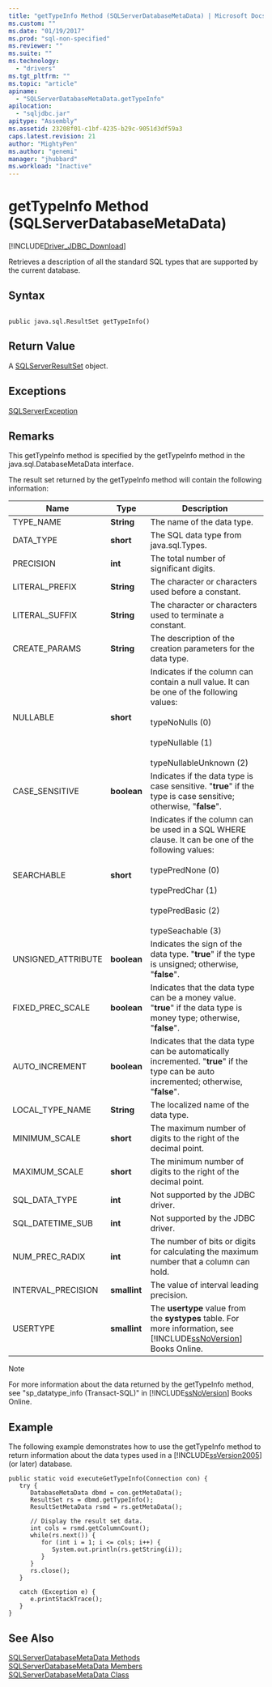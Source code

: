```yaml
---
title: "getTypeInfo Method (SQLServerDatabaseMetaData) | Microsoft Docs"
ms.custom: ""
ms.date: "01/19/2017"
ms.prod: "sql-non-specified"
ms.reviewer: ""
ms.suite: ""
ms.technology: 
  - "drivers"
ms.tgt_pltfrm: ""
ms.topic: "article"
apiname: 
  - "SQLServerDatabaseMetaData.getTypeInfo"
apilocation: 
  - "sqljdbc.jar"
apitype: "Assembly"
ms.assetid: 23208f01-c1bf-4235-b29c-9051d3df59a3
caps.latest.revision: 21
author: "MightyPen"
ms.author: "genemi"
manager: "jhubbard"
ms.workload: "Inactive"
---
```

# getTypeInfo Method (SQLServerDatabaseMetaData)
[!INCLUDE[Driver_JDBC_Download](../../../includes/driver_jdbc_download.md)]

  Retrieves a description of all the standard SQL types that are supported by the current database.  
  
## Syntax  
  
```  
  
public java.sql.ResultSet getTypeInfo()  
```  
  
## Return Value  
 A [SQLServerResultSet](../../../connect/jdbc/reference/sqlserverresultset-class.md) object.  
  
## Exceptions  
 [SQLServerException](../../../connect/jdbc/reference/sqlserverexception-class.md)  
  
## Remarks  
 This getTypeInfo method is specified by the getTypeInfo method in the java.sql.DatabaseMetaData interface.  
  
 The result set returned by the getTypeInfo method will contain the following information:  
  
|Name|Type|Description|  
|----------|----------|-----------------|  
|TYPE_NAME|**String**|The name of the data type.|  
|DATA_TYPE|**short**|The SQL data type from java.sql.Types.|  
|PRECISION|**int**|The total number of significant digits.|  
|LITERAL_PREFIX|**String**|The character or characters used before a constant.|  
|LITERAL_SUFFIX|**String**|The character or characters used to terminate a constant.|  
|CREATE_PARAMS|**String**|The description of the creation parameters for the data type.|  
|NULLABLE|**short**|Indicates if the column can contain a null value. It can be one of the following values:<br /><br /> typeNoNulls (0)<br /><br /> typeNullable (1)<br /><br /> typeNullableUnknown (2)|  
|CASE_SENSITIVE|**boolean**|Indicates if the data type is case sensitive. "**true**" if the type is case sensitive; otherwise, "**false**".|  
|SEARCHABLE|**short**|Indicates if the column can be used in a SQL WHERE clause. It can be one of the following values:<br /><br /> typePredNone (0)<br /><br /> typePredChar (1)<br /><br /> typePredBasic (2)<br /><br /> typeSeachable (3)|  
|UNSIGNED_ATTRIBUTE|**boolean**|Indicates the sign of the data type. "**true**" if the type is unsigned; otherwise, "**false**".|  
|FIXED_PREC_SCALE|**boolean**|Indicates that the data type can be a money value. "**true**" if the data type is money type; otherwise, "**false**".|  
|AUTO_INCREMENT|**boolean**|Indicates that the data type can be automatically incremented. "**true**" if the type can be auto incremented; otherwise, "**false**".|  
|LOCAL_TYPE_NAME|**String**|The localized name of the data type.|  
|MINIMUM_SCALE|**short**|The maximum number of digits to the right of the decimal point.|  
|MAXIMUM_SCALE|**short**|The minimum number of digits to the right of the decimal point.|  
|SQL_DATA_TYPE|**int**|Not supported by the JDBC driver.|  
|SQL_DATETIME_SUB|**int**|Not supported by the JDBC driver.|  
|NUM_PREC_RADIX|**int**|The number of bits or digits for calculating the maximum number that a column can hold.|  
|INTERVAL_PRECISION|**smallint**|The value of interval leading precision.|  
|USERTYPE|**smallint**|The **usertype** value from the **systypes** table. For more information, see [!INCLUDE[ssNoVersion](../../../includes/ssnoversion_md.md)] Books Online.|  
  
> [!NOTE]  
>  For more information about the data returned by the getTypeInfo method, see "sp_datatype_info (Transact-SQL)" in [!INCLUDE[ssNoVersion](../../../includes/ssnoversion_md.md)] Books Online.  
  
## Example  
 The following example demonstrates how to use the getTypeInfo method to return information about the data types used in a [!INCLUDE[ssVersion2005](../../../includes/ssversion2005_md.md)] (or later) database.  
  
```  
public static void executeGetTypeInfo(Connection con) {  
   try {  
      DatabaseMetaData dbmd = con.getMetaData();  
      ResultSet rs = dbmd.getTypeInfo();  
      ResultSetMetaData rsmd = rs.getMetaData();  
  
      // Display the result set data.  
      int cols = rsmd.getColumnCount();  
      while(rs.next()) {  
         for (int i = 1; i <= cols; i++) {  
            System.out.println(rs.getString(i));  
         }  
      }  
      rs.close();  
   }   
  
   catch (Exception e) {  
      e.printStackTrace();  
   }  
}  
```  
  
## See Also  
 [SQLServerDatabaseMetaData Methods](../../../connect/jdbc/reference/sqlserverdatabasemetadata-methods.md)   
 [SQLServerDatabaseMetaData Members](../../../connect/jdbc/reference/sqlserverdatabasemetadata-members.md)   
 [SQLServerDatabaseMetaData Class](../../../connect/jdbc/reference/sqlserverdatabasemetadata-class.md)  
  
  

